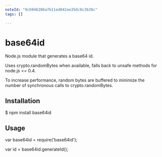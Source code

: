 ```yaml
---
noteId: "9c6946206a7b11ed842ae35dc8c3b38c"
tags: []

---
```


base64id
========

Node.js module that generates a base64 id.

Uses crypto.randomBytes when available, falls back to unsafe methods for node.js <= 0.4.

To increase performance, random bytes are buffered to minimize the number of synchronous calls to crypto.randomBytes.

## Installation

   $ npm install base64id

## Usage

   var base64id = require('base64id');

   var id = base64id.generateId();
